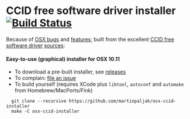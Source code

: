 # CCID free software driver installer [![Build Status](https://travis-ci.org/martinpaljak/osx-ccid-installer.svg?branch=master)](https://travis-ci.org/martinpaljak/osx-ccid-installer) 

Because of [OSX bugs](http://ludovicrousseau.blogspot.com/2016/04/os-x-el-capitan-and-ccid-driver-upgrades.html) and [features](https://en.wikipedia.org/wiki/System_Integrity_Protection); built from the excellent [CCID free software driver](http://pcsclite.alioth.debian.org/ccid.html) [sources](https://github.com/LudovicRousseau/CCID):

#### Easy-to-use (graphical) installer for OSX 10.11
* To download a pre-built installer, see [releases](https://github.com/martinpaljak/osx-ccid-installer/releases)
* To complain: [file an issue](https://github.com/martinpaljak/osx-ccid-installer/issues/new)
* To build yourself (requires XCode plus `libtool`, `autoconf` and `automake` from Homebrew/MacPorts/Fink)
```
  git clone --recursive https://github.com/martinpaljak/osx-ccid-installer
  make -C osx-ccid-installer
```
